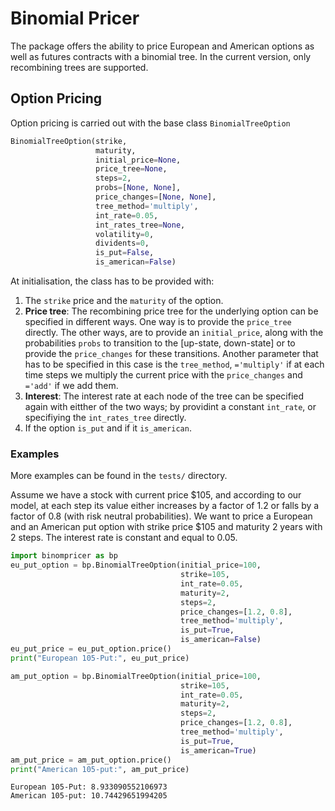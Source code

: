 # Binomial Pricer
The package offers the ability to price European and American options as well as futures contracts with a binomial tree. In the current version, only recombining trees are supported.

## Option Pricing
Option pricing is carried out with the base class `BinomialTreeOption`
```python 
BinomialTreeOption(strike,
                   maturity,
                   initial_price=None,
                   price_tree=None,
                   steps=2,
                   probs=[None, None],
                   price_changes=[None, None],
                   tree_method='multiply',
                   int_rate=0.05,
                   int_rates_tree=None,
                   volatility=0,
                   dividents=0,
                   is_put=False,
                   is_american=False)           
```

At initialisation, the class has to be provided with:
1. The `strike` price and the `maturity` of the option.
2. **Price tree**: The recombining price tree for the underlying option can be specified in different ways.
One way is to provide the `price_tree` directly. The other ways, are to provide an `initial_price`,
along with the probabilities `probs` to transition to the [up-state, down-state] or to provide the
`price_changes` for these transitions. Another parameter that has to be specified in this case is the
`tree_method`, `='multiply'` if at each time steps we multiply the current price with the `price_changes`
and `='add'` if we add them. 
3.  **Interest**: The interest rate at each node of the tree can be specified again with eitther of the two ways;
by providint a constant `int_rate`, or specifiying the `int_rates_tree` directly.
4. If the option `is_put` and if it `is_american`.

### Examples
More examples can be found in the `tests/` directory.

Assume we have a stock with current price $105, and according to our model,
at each step its value either increases by a factor of 1.2
or falls by a factor of 0.8 (with risk neutral probabilities).
We want to price a European and an American put option with strike price $105 and maturity 2 years with 2 steps.
The interest rate is constant and equal to 0.05.
```python
import binompricer as bp
eu_put_option = bp.BinomialTreeOption(initial_price=100,
                                      strike=105,
                                      int_rate=0.05,
                                      maturity=2,
                                      steps=2,
                                      price_changes=[1.2, 0.8],
                                      tree_method='multiply',
                                      is_put=True,
                                      is_american=False)
eu_put_price = eu_put_option.price()
print("European 105-Put:", eu_put_price)

am_put_option = bp.BinomialTreeOption(initial_price=100,
                                      strike=105,
                                      int_rate=0.05,
                                      maturity=2,
                                      steps=2,
                                      price_changes=[1.2, 0.8],
                                      tree_method='multiply',
                                      is_put=True,
                                      is_american=True)
am_put_price = am_put_option.price()
print("American 105-put:", am_put_price)
```
```
European 105-Put: 8.933090552106973
American 105-put: 10.74429651994205
```

